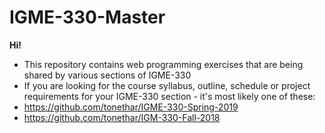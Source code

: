 # IGME-330-Master

**Hi!**

- This repository contains web programming exercises that are being shared by various sections of IGME-330
- If you are looking for the course syllabus, outline, schedule or project requirements for your IGME-330 section - it's most likely one of these: 
- https://github.com/tonethar/IGME-330-Spring-2019
- https://github.com/tonethar/IGM-330-Fall-2018
